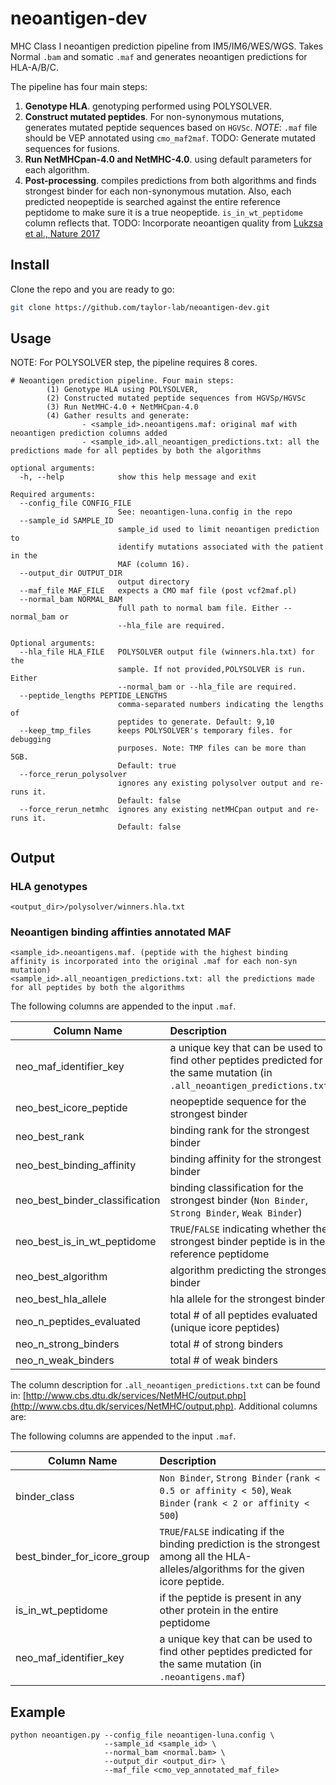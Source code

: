 

# neoantigen-dev
MHC Class I neoantigen prediction pipeline from IM5/IM6/WES/WGS. Takes Normal `.bam` and somatic `.maf` and generates neoantigen predictions for HLA-A/B/C.

The pipeline has four main steps:

1. **Genotype HLA**. genotyping performed using POLYSOLVER. 
2. **Construct mutated peptides**.  For non-synonymous mutations, generates mutated peptide sequences based on `HGVSc`.  _NOTE_: `.maf` file should be VEP annotated using `cmo_maf2maf`. TODO: Generate mutated sequences for fusions.
3. **Run NetMHCpan-4.0 and NetMHC-4.0**. using default parameters for each algorithm. 
4. **Post-processing**. compiles predictions from both algorithms and finds strongest binder for each non-synonymous mutation. Also, each predicted neopeptide is searched against the entire reference peptidome to make sure it is a true neopeptide. `is_in_wt_peptidome` column reflects that. TODO: Incorporate neoantigen quality from [Lukzsa et al., Nature 2017](https://www.nature.com/articles/nature24473)


## Install
Clone the repo and you are ready to go:
```bash
git clone https://github.com/taylor-lab/neoantigen-dev.git
```

## Usage
NOTE: For POLYSOLVER step, the pipeline requires 8 cores. 
```
# Neoantigen prediction pipeline. Four main steps:
		(1) Genotype HLA using POLYSOLVER,
		(2) Constructed mutated peptide sequences from HGVSp/HGVSc
		(3) Run NetMHC-4.0 + NetMHCpan-4.0
		(4) Gather results and generate:
				- <sample_id>.neoantigens.maf: original maf with neoantigen prediction columns added
				- <sample_id>.all_neoantigen_predictions.txt: all the predictions made for all peptides by both the algorithms

optional arguments:
  -h, --help            show this help message and exit

Required arguments:
  --config_file CONFIG_FILE
                        See: neoantigen-luna.config in the repo
  --sample_id SAMPLE_ID
                        sample_id used to limit neoantigen prediction to
                        identify mutations associated with the patient in the
                        MAF (column 16).
  --output_dir OUTPUT_DIR
                        output directory
  --maf_file MAF_FILE   expects a CMO maf file (post vcf2maf.pl)
  --normal_bam NORMAL_BAM
                        full path to normal bam file. Either --normal_bam or
                        --hla_file are required.

Optional arguments:
  --hla_file HLA_FILE   POLYSOLVER output file (winners.hla.txt) for the
                        sample. If not provided,POLYSOLVER is run. Either
                        --normal_bam or --hla_file are required.
  --peptide_lengths PEPTIDE_LENGTHS
                        comma-separated numbers indicating the lengths of
                        peptides to generate. Default: 9,10
  --keep_tmp_files      keeps POLYSOLVER's temporary files. for debugging
                        purposes. Note: TMP files can be more than 5GB.
                        Default: true
  --force_rerun_polysolver
                        ignores any existing polysolver output and re-runs it.
                        Default: false
  --force_rerun_netmhc  ignores any existing netMHCpan output and re-runs it.
                        Default: false
```
## Output

### HLA genotypes
```
<output_dir>/polysolver/winners.hla.txt
```

### Neoantigen binding affinties annotated MAF
```
<sample_id>.neoantigens.maf. (peptide with the highest binding affinity is incorporated into the original .maf for each non-syn mutation) 
<sample_id>.all_neoantigen_predictions.txt: all the predictions made for all peptides by both the algorithms
```
The following columns are appended to the input `.maf`.

| Column Name        | Description           |
| ------------- |:-------------|
| neo_maf_identifier_key      | a unique key that can be used to find other peptides predicted for the same mutation (in `.all_neoantigen_predictions.txt`)  |
| neo_best_icore_peptide | neopeptide sequence for the strongest binder | 
| neo_best_rank | binding rank for the strongest binder | 
| neo_best_binding_affinity | binding affinity for the strongest binder | 
| neo_best_binder_classification | binding classification for the strongest binder (`Non Binder`, `Strong Binder`, `Weak Binder`) | 
| neo_best_is_in_wt_peptidome |  `TRUE`/`FALSE` indicating whether the strongest binder peptide is in the reference peptidome | 
| neo_best_algorithm | algorithm predicting the strongest binder | 
| neo_best_hla_allele | hla allele for the strongest binder | 
| neo_n_peptides_evaluated | total # of all peptides evaluated (unique icore peptides) | 
| neo_n_strong_binders |  total # of strong binders | 
| neo_n_weak_binders | total # of weak binders |

The column description for `.all_neoantigen_predictions.txt` can be found in: [http://www.cbs.dtu.dk/services/NetMHC/output.php](http://www.cbs.dtu.dk/services/NetMHC/output.php). Additional columns are:

The following columns are appended to the input `.maf`.

| Column Name        | Description           |
| ------------- |:-------------|
| binder_class      | `Non Binder`, `Strong Binder` (`rank < 0.5 or affinity < 50`), `Weak Binder` (`rank < 2 or affinity < 500`) |
| best_binder_for_icore_group | `TRUE`/`FALSE` indicating if the binding prediction is the strongest among all the HLA-alleles/algorithms for the given icore peptide. | 
| is_in_wt_peptidome | if the peptide is present in any other protein in the entire peptidome | 
| neo_maf_identifier_key | a unique key that can be used to find other peptides predicted for the same mutation (in `.neoantigens.maf`)  | 

## Example

```
python neoantigen.py --config_file neoantigen-luna.config \
                     --sample_id <sample_id> \
                     --normal_bam <normal.bam> \
                     --output_dir <output_dir> \
                     --maf_file <cmo_vep_annotated_maf_file>
```

